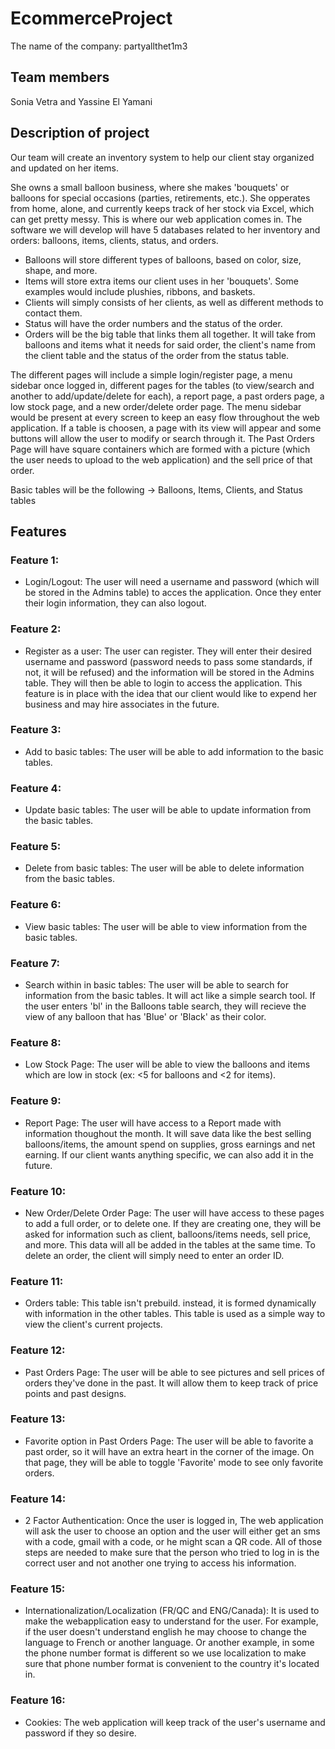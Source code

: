 # EcommerceProject
The name of the company: partyallthet1m3

## Team members
Sonia Vetra and Yassine El Yamani

## Description of project
Our team will create an inventory system to help our client stay organized and updated on her items.

She owns a small balloon business, where she makes 'bouquets' or balloons for special occasions (parties, retirements, etc.). She opperates from home, alone, and currently keeps track of her stock via Excel, which can get pretty messy. This is where our web application comes in.
The software we will develop will have 5 databases related to her inventory and orders: balloons, items, clients, status, and orders.
  - Balloons will store different types of balloons, based on color, size, shape, and more.
  - Items will store extra items our client uses in her 'bouquets'. Some examples would include plushies, ribbons, and baskets.
  - Clients will simply consists of her clients, as well as different methods to contact them.
  - Status will have the order numbers and the status of the order.
  - Orders will be the big table that links them all together. It will take from balloons and items what it needs for said order, the client's name from the client table and the status of the order from the status table.

The different pages will include a simple login/register page, a menu sidebar once logged in, different pages for the tables (to view/search and another to add/update/delete for each), a report page, a past orders page, a low stock page, and a new order/delete order page. The menu sidebar would be present at every screen to keep an easy flow throughout the web application. If a table is choosen, a page with its view will appear and some buttons will allow the user to modify or search through it. The Past Orders Page will have square containers which are formed with a picture (which the user needs to upload to the web application) and the sell price of that order.

Basic tables will be the following -> Balloons, Items, Clients, and Status tables

## Features
### Feature 1:
- Login/Logout: The user will need a username and password (which will be stored in the Admins table) to acces the application. Once they enter their login information, they can also logout.
### Feature 2:
- Register as a user: The user can register. They will enter their desired username and password (password needs to pass some standards, if not, it will be refused) and the information will be stored in the Admins table. They will then be able to login to access the application. This feature is in place with the idea that our client would like to expend her business and may hire associates in the future.
### Feature 3:
- Add to basic tables: The user will be able to add information to the basic tables.
### Feature 4:
- Update basic tables: The user will be able to update information from the basic tables.
### Feature 5:
- Delete from basic tables: The user will be able to delete information from the basic tables.
### Feature 6:
- View basic tables: The user will be able to view information from the basic tables.
### Feature 7:
- Search within in basic tables: The user will be able to search for information from the basic tables. It will act like a simple search tool. If the user enters 'bl' in the Balloons table search, they will recieve the view of any balloon that has 'Blue' or 'Black' as their color.
### Feature 8:
- Low Stock Page: The user will be able to view the balloons and items which are low in stock (ex: <5 for balloons and <2 for items).
### Feature 9:
- Report Page: The user will have access to a Report made with information thoughout the month. It will save data like the best selling balloons/items, the amount spend on supplies, gross earnings and net earning. If our client wants anything specific, we can also add it in the future.
### Feature 10:
- New Order/Delete Order Page: The user will have access to these pages to add a full order, or to delete one. If they are creating one, they will be asked for information such as client, balloons/items needs, sell price, and more. This data will all be added in the tables at the same time. To delete an order, the client will simply need to enter an order ID.
### Feature 11:
- Orders table: This table isn't prebuild. instead, it is formed dynamically with information in the other tables. This table is used as a simple way to view the client's current projects. 
### Feature 12:
- Past Orders Page: The user will be able to see pictures and sell prices of orders they've done in the past. It will allow them to keep track of price points and past designs.
### Feature 13:
- Favorite option in Past Orders Page: The user will be able to favorite a past order, so it will have an extra heart in the corner of the image. On that page, they will be able to toggle 'Favorite' mode to see only favorite orders.
### Feature 14:
- 2 Factor Authentication: Once the user is logged in, The web application will ask the user to choose an option and the user will either get an sms with a code, gmail with a code, or he might scan a QR code. All of those steps are needed to make sure that the person who tried to log in is the correct user and not another one trying to access his information.  
### Feature 15:
- Internationalization/Localization (FR/QC and ENG/Canada): It is used to make the webapplication easy to understand for the user. For example, if the user doesn't understand english he may choose to change the language to French or another language. Or another example, in some the phone number format is different so we use localization to make sure that phone number format is convenient to the country it's located in.
### Feature 16:
- Cookies: The web application will keep track of the user's username and password if they so desire.
